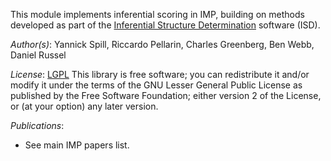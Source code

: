 This module implements inferential scoring in IMP, building on methods
developed as part of the [Inferential Structure Determination](http://www.isd.bio.cam.ac.uk/) software (ISD).

_Author(s)_: Yannick Spill, Riccardo Pellarin, Charles Greenberg, Ben Webb, Daniel Russel

_License_: [LGPL](http://www.gnu.org/licenses/old-licenses/lgpl-2.1.html)
This library is free software; you can redistribute it and/or
modify it under the terms of the GNU Lesser General Public
License as published by the Free Software Foundation; either
version 2 of the License, or (at your option) any later version.

_Publications_:
 - See main IMP papers list.
